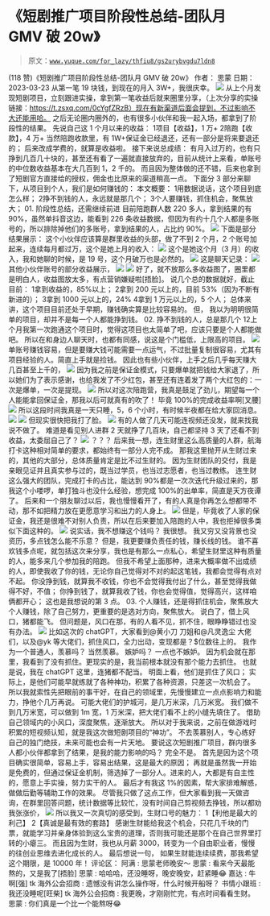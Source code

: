 # 《短剧推广项目阶段性总结-团队月 GMV 破 20w》

> 原文：[`www.yuque.com/for_lazy/thfiu8/gs2urybvgdu7ldn8`](https://www.yuque.com/for_lazy/thfiu8/gs2urybvgdu7ldn8)

<ne-h2 id="653c26bb" data-lake-id="653c26bb"><ne-heading-ext><ne-heading-anchor></ne-heading-anchor><ne-heading-fold></ne-heading-fold></ne-heading-ext><ne-heading-content><ne-text id="ud2bdf8cb">(118 赞)《短剧推广项目阶段性总结-团队月 GMV 破 20w》</ne-text></ne-heading-content></ne-h2> <ne-p id="u79a79e3a" data-lake-id="u79a79e3a"><ne-text id="u5dc3bfcb">作者： 思蒙</ne-text></ne-p> <ne-p id="uec4db04d" data-lake-id="uec4db04d"><ne-text id="u0f87861e">日期：2023-03-23</ne-text></ne-p> <ne-p id="ua5aee99c" data-lake-id="ua5aee99c"><ne-text id="u45cc5836">从第一笔 19 块钱，到现在的月入 3W+，我很庆幸。</ne-text></ne-p> <ne-p id="u75e19b26" data-lake-id="u75e19b26"><ne-card data-card-name="image" data-card-type="inline" id="mJT5J" data-event-boundary="card">![](img/c25e28e64531abea6feaef54a663c512.png)  <ne-p id="uea4df246" data-lake-id="uea4df246"><ne-text id="uec83d012">从上个月发现短剧项目，立刻跟进实操，拿到第一笔收益后就来圈里分享，（上次分享的实操链接：https://t.zsxq.com/0cYgfZRzB）现在有新渠道后面会提到，不过影响不大还能用哈。</ne-text></ne-p> <ne-p id="u9c594a27" data-lake-id="u9c594a27"><ne-text id="u47998b44">之后无论圈内圈外的，也有很多小伙伴和我一起入场，都拿到了阶段性的结果。</ne-text></ne-p> <ne-p id="u56a275af" data-lake-id="u56a275af"><ne-text id="ueb54cacb">先说自己这 1 个月以来的收益：</ne-text></ne-p> <ne-oli><ne-oli-i>1</ne-oli-i><ne-oli-c class="ne-oli-content" id="u711a7f2d" data-lake-id="u711a7f2d"><ne-text id="ubd9bdc18">项目【收益】，1 万+</ne-text></ne-oli-c></ne-oli> <ne-oli><ne-oli-i>2</ne-oli-i><ne-oli-c class="ne-oli-content" id="ubd6d5a36" data-lake-id="ubd6d5a36"><ne-text id="uc9b32b17">陪跑【收款】，4 万+</ne-text></ne-oli-c></ne-oli> <ne-p id="uc635665a" data-lake-id="uc635665a"><ne-text id="ua7ed0137">当然陪跑收款里，有 1W+保证金已经退还，还有一部分是将来要退还的；</ne-text></ne-p> <ne-p id="uc3e377ef" data-lake-id="uc3e377ef"><ne-text id="ua202dacb">后来改成学费的，就算是收益啦。</ne-text></ne-p> <ne-p id="ufcd13f82" data-lake-id="ufcd13f82"><ne-text id="u197d41b7">接下来说总成绩：</ne-text></ne-p> <ne-p id="u463bbb22" data-lake-id="u463bbb22"><ne-text id="ud9561898">有月入过万的，也有只挣到几百几十块的，甚至还有看了一遍就直接放弃的，目前从统计上来看，单账号的中位数收益基本在大几百到 1，2 千的。</ne-text></ne-p> <ne-p id="ucb0b6a0a" data-lake-id="ucb0b6a0a"><ne-text id="u7bd53cdc">而且</ne-text><ne-text id="ucafa0c7d" ne-bold="true">因为整体做的还不错，后来也拿到了短剧官方直接给的授权，佣金也比原来的渠道稍高一点</ne-text><ne-text id="u5e85412d">。</ne-text></ne-p> <ne-p id="u7cc10b62" data-lake-id="u7cc10b62"><ne-text id="u095e8eda">下面分 3 部分来聊下，从项目到个人，我们是如何赚钱的：</ne-text></ne-p> <ne-p id="ubb36e0f9" data-lake-id="ubb36e0f9"><ne-text id="uf9012620" ne-bold="true">本文概要：</ne-text></ne-p> <ne-oli><ne-oli-i>1</ne-oli-i><ne-oli-c class="ne-oli-content" id="u9cdf294a" data-lake-id="u9cdf294a"><ne-text id="uef2fd142">用数据说话，这个项目到底怎么样；</ne-text></ne-oli-c></ne-oli> <ne-oli><ne-oli-i>2</ne-oli-i><ne-oli-c class="ne-oli-content" id="uc75368b9" data-lake-id="uc75368b9"><ne-text id="u08a22f6f">挣不到钱的人，永远就是那几个；</ne-text></ne-oli-c></ne-oli> <ne-oli><ne-oli-i>3</ne-oli-i><ne-oli-c class="ne-oli-content" id="uc02ee29c" data-lake-id="uc02ee29c"><ne-text id="uf6a18bad">个人要赚钱，抓住机会，聚焦放大；</ne-text></ne-oli-c></ne-oli> <ne-h2 id="9039450f" data-lake-id="9039450f"><ne-heading-ext><ne-heading-anchor></ne-heading-anchor><ne-heading-fold></ne-heading-fold></ne-heading-ext> <ne-heading-content></ne-heading-content></ne-h2> <ne-h2 id="01." data-lake-id="01."><ne-heading-ext><ne-heading-anchor></ne-heading-anchor><ne-heading-fold></ne-heading-fold></ne-heading-ext><ne-heading-content><ne-text id="u04ff7968">01.</ne-text></ne-heading-content></ne-h2> <ne-h2 id="644892d4" data-lake-id="644892d4"><ne-heading-ext><ne-heading-anchor></ne-heading-anchor><ne-heading-fold></ne-heading-fold></ne-heading-ext><ne-heading-content><ne-text id="uf558f027">阶段性总结，还需继续前进</ne-text></ne-heading-content></ne-h2> <ne-p id="u4f7537e9" data-lake-id="u4f7537e9"><ne-text id="uda6fef70">目前陪跑群人数 220 多人，拿到结果的有 90%，虽然单抖音这边，能看到 226 条收益数据，但因为有约十几个人都是多账号的，所以排除掉他们的多账号，拿到结果的人，占比约 90%。</ne-text></ne-p> <ne-p id="ueec0fe69" data-lake-id="ueec0fe69"><ne-card data-card-name="image" data-card-type="inline" id="oh2ma" data-event-boundary="card">![](img/4b83dd8e96f19411d20a37c53bf159e7.png)  <ne-p id="u5d7ae482" data-lake-id="u5d7ae482"><ne-text id="u0cefeeea">下面是部分结果展示：</ne-text></ne-p> <ne-p id="u806bc93a" data-lake-id="u806bc93a"><ne-text id="u3181efb0">这个小伙伴应该算是群里收益的头部，做了不到 2 个月，2 个账号加起来，连续每月都过万，这个是她上月的收入：</ne-text></ne-p> <ne-p id="ube1fe279" data-lake-id="ube1fe279"><ne-card data-card-name="image" data-card-type="inline" id="ROcv0" data-event-boundary="card">![](img/60bb065507a1ea38113fd276e82f679c.png)  <ne-p id="u87ba778d" data-lake-id="u87ba778d"><ne-text id="uffd8d516">这个是她这个月（3 月）的收入，我和她聊的时候，是 19 号，这个月破万也是必然的。</ne-text></ne-p> <ne-p id="ub032a047" data-lake-id="ub032a047"><ne-card data-card-name="image" data-card-type="inline" id="FMLh3" data-event-boundary="card">![](img/2c09b7bd53e0cc50c37b1b95cff32c2b.png)  <ne-p id="u8815d5dc" data-lake-id="u8815d5dc"><ne-text id="u47621a42">这是聊天记录：</ne-text></ne-p> <ne-p id="u3f8ad1d3" data-lake-id="u3f8ad1d3"><ne-card data-card-name="image" data-card-type="inline" id="SKeGa" data-event-boundary="card">![](img/3ff7ef5b099abb11bfd4949d3b7a3a6f.png)  <ne-p id="uf612930c" data-lake-id="uf612930c"><ne-text id="u9cda6582">其他小伙伴账号的部分收益展示，</ne-text></ne-p> <ne-p id="uc11b9572" data-lake-id="uc11b9572"><ne-card data-card-name="image" data-card-type="inline" id="Iy6CZ" data-event-boundary="card">![](img/5aa35a407f9ac246dfca66c11235b22e.png)  <ne-p id="u1ce5c94b" data-lake-id="u1ce5c94b"><ne-card data-card-name="image" data-card-type="inline" id="cemZ3" data-event-boundary="card">![](img/5b8b70bd99a9e120a0ea10d68edb3b13.png)  <ne-p id="u76c19811" data-lake-id="u76c19811"><ne-text id="ude84b9cf">好了，就不放那么多收益图了，圈里都是明白人，收益图放太多，有点营销嫌疑啦[捂脸]。</ne-text></ne-p> <ne-p id="u8f5f6ef3" data-lake-id="u8f5f6ef3"><ne-text id="u08484afa">说几个总的数据就好，截止目前：</ne-text></ne-p> <ne-oli><ne-oli-i>1</ne-oli-i><ne-oli-c class="ne-oli-content" id="ubb63924a" data-lake-id="ubb63924a"><ne-text id="u00257312">拿到收益的，85%以上；</ne-text></ne-oli-c></ne-oli> <ne-oli><ne-oli-i>2</ne-oli-i><ne-oli-c class="ne-oli-content" id="u94f00be3" data-lake-id="u94f00be3"><ne-text id="u2188cf75">拿到 200 元以上的，目前 53%（因为不断有新进的）；</ne-text></ne-oli-c></ne-oli> <ne-oli><ne-oli-i>3</ne-oli-i><ne-oli-c class="ne-oli-content" id="u5ee657b3" data-lake-id="u5ee657b3"><ne-text id="u8fb9967e">拿到 1000 元以上的，24%</ne-text></ne-oli-c></ne-oli> <ne-oli><ne-oli-i>4</ne-oli-i><ne-oli-c class="ne-oli-content" id="u2b2d7804" data-lake-id="u2b2d7804"><ne-text id="uf97eec0c">拿到 1 万元以上的，5 个人；</ne-text></ne-oli-c></ne-oli> <ne-p id="u36a5fef4" data-lake-id="u36a5fef4"><ne-text id="ueb3e8d64">总体来讲，</ne-text><ne-text id="u02d52083" ne-bold="true">这个项目目前还处于早期，赚钱确实算是比较容易的</ne-text><ne-text id="ub20e90ea">。</ne-text></ne-p> <ne-p id="ub36ea5d5" data-lake-id="ub36ea5d5"><ne-text id="uee80bae8">但，</ne-text></ne-p> <ne-p id="u102c4d72" data-lake-id="u102c4d72"><ne-text id="u808fcd8c">我以为明明很简单的项目，</ne-text><ne-text id="u789ab737" ne-bold="true">却并不是每一个人都能挣到钱</ne-text><ne-text id="ue9f8691d">。</ne-text></ne-p> <ne-h2 id="02." data-lake-id="02."><ne-heading-ext><ne-heading-anchor></ne-heading-anchor><ne-heading-fold></ne-heading-fold></ne-heading-ext><ne-heading-content><ne-text id="u4c55c9af">02.</ne-text></ne-heading-content></ne-h2> <ne-h2 id="3eb2616a" data-lake-id="3eb2616a"><ne-heading-ext><ne-heading-anchor></ne-heading-anchor><ne-heading-fold></ne-heading-fold></ne-heading-ext><ne-heading-content><ne-text id="u90d39b78">挣不到钱的人，总是那几个</ne-text></ne-heading-content></ne-h2> <ne-oli><ne-oli-i>1</ne-oli-i></ne-oli><ne-oli><ne-oli-i>2</ne-oli-i></ne-oli><ne-p id="u7a1bb941" data-lake-id="u7a1bb941"><ne-text id="uffce0ba4">上个月我第一次跑通这个项目时，觉得这项目也太简单了吧，应该只要是个人都能做吧。</ne-text></ne-p> <ne-p id="u787e7c62" data-lake-id="u787e7c62"><ne-text id="u82688e75">所以在和身边人聊天时，也都有同感，说这是个</ne-text><ne-text id="u2c6140c2" ne-bold="true">门槛低，上限高</ne-text><ne-text id="ue08b0b5e">的项目。</ne-text></ne-p> <ne-p id="u517276a8" data-lake-id="u517276a8"><ne-card data-card-name="image" data-card-type="inline" id="Vs2Ia" data-event-boundary="card">![](img/e9ac8d88e108a74027710ae4f3d36a20.png)  <ne-p id="u0d88a547" data-lake-id="u0d88a547"><ne-text id="u74a23521">单账号赚钱容易，但是要赚大钱可能需要一点运气，不过批量复制很容易，尤其有项目经验的人。简直上手就是捡钱。</ne-text></ne-p> <ne-p id="u541c0a12" data-lake-id="u541c0a12"><ne-text id="ufabf9da8">因此也有些小伙伴，上手之后几乎每天赚大几百甚至上千的，</ne-text></ne-p> <ne-p id="ue2e8420c" data-lake-id="ue2e8420c"><ne-card data-card-name="image" data-card-type="inline" id="oBASc" data-event-boundary="card">![](img/29e7ab34bc59f0378f044584938422fe.png)  <ne-p id="u4af21f96" data-lake-id="u4af21f96"><ne-text id="ueee3cf64">因为我之前是保证金模式，只要爆单就把钱给大家退了，所以她们为了表示感谢，也给我发了不少红包，甚至还有连着发了两个大红包的：一次是爆单，一次是提现。</ne-text></ne-p> <ne-p id="u377f25b5" data-lake-id="u377f25b5"><ne-card data-card-name="image" data-card-type="inline" id="ACd9T" data-event-boundary="card">![](img/7fd7c5312109c25526e3b7b82245167f.png)  <ne-p id="u4461f02b" data-lake-id="u4461f02b"><ne-text id="u94aba975">所以对这次陪跑营，我真是鼓足了劲儿，期望每一个人能能拿回保证金，那我以后可就真有的吹了！</ne-text></ne-p> <ne-p id="u113c3b15" data-lake-id="u113c3b15"><ne-text id="u3ada8a31">毕竟 100%的完成收益率啊[叉腰]</ne-text></ne-p> <ne-p id="u27f26de3" data-lake-id="u27f26de3"><ne-card data-card-name="image" data-card-type="inline" id="qzUAB" data-event-boundary="card">![](img/7de84d480b2e7129333bc9b1d478ccff.png)  <ne-p id="u9eb3177a" data-lake-id="u9eb3177a"><ne-text id="u52f3889b">所以这段时间我真是一天只睡，5，6 个小时，有时候半夜都在给大家回消息。</ne-text></ne-p> <ne-p id="u1e37fac8" data-lake-id="u1e37fac8"><ne-card data-card-name="image" data-card-type="inline" id="vGhHI" data-event-boundary="card">![](img/4ae46d341055bea541cc88ff1fe5ba6b.png)  <ne-p id="ufcdcfbf6" data-lake-id="ufcdcfbf6"><ne-card data-card-name="image" data-card-type="inline" id="RFeAA" data-event-boundary="card">![](img/57b4780d12a00de8ad583beff3f1f44e.png)  <ne-p id="u31be1ac6" data-lake-id="u31be1ac6"><ne-text id="ude77ac85">但现实很快把我打了脸。</ne-text></ne-p> <ne-p id="u50b0f3af" data-lake-id="u50b0f3af"><ne-card data-card-name="image" data-card-type="inline" id="OY2id" data-event-boundary="card">![](img/ffe218aa5e9a8612ae8b70ddff986641.png)  <ne-p id="u5e2a498c" data-lake-id="u5e2a498c"><ne-text id="ucaa6faf9">有的人做了几天可能连视频还没发，就来找我说不做了。</ne-text></ne-p> <ne-p id="u567461d6" data-lake-id="u567461d6"><ne-text id="u4a1d5289">难道是看见别人进群 2 天就挣了几百块，自己都坚持 3 天了还看不到收益，太委屈自己了？</ne-text></ne-p> <ne-p id="u8fdfbee6" data-lake-id="u8fdfbee6"><ne-card data-card-name="image" data-card-type="inline" id="qrFnA" data-event-boundary="card">![](img/74f646d7e83fb13c7c98424538d8a543.png)  <ne-p id="u68b999f4" data-lake-id="u68b999f4"><ne-text id="u84506e62">？？？</ne-text></ne-p> <ne-p id="u0812681c" data-lake-id="u0812681c"><ne-text id="u01e1d74e">后来我一想，连生财里这么高质量的人群，航海打卡这种相对简单的要求，都始终有一部分人完不成。</ne-text></ne-p> <ne-p id="u5f4740ff" data-lake-id="u5f4740ff"><ne-text id="uc1b73847">那我这里抛开从生财过来的，其他的大部分，总体质量肯定是比不过生财的。</ne-text></ne-p> <ne-p id="u0ed8c7e7" data-lake-id="u0ed8c7e7"><ne-text id="ucca105ca">因为生财团队的交付，我是亲眼见证并且真实参与过的，既当过学员，也当过志愿者，也当过教练。</ne-text></ne-p> <ne-p id="ue178ef20" data-lake-id="ue178ef20"><ne-text id="ue23f5f0a" ne-bold="true">连生财这么强大的团队，完成打卡的占比，能达到 90%都是一次次迭代升级过来的</ne-text><ne-text id="u26c449e9">，那我这个小喽啰，单打独斗也没什么经验，想完成 100%的出单率，简直是天方夜谭了。</ne-text></ne-p> <ne-p id="ud715950e" data-lake-id="ud715950e"><ne-text id="uf89f33f5">后来和一个朋友聊过以后，我也慢慢看开了，有的人真是你再怎么想都带不动，那不如把精力放在更愿意学习和出力的人身上。</ne-text></ne-p> <ne-p id="u8c790814" data-lake-id="u8c790814"><ne-card data-card-name="image" data-card-type="inline" id="mUuCE" data-event-boundary="card">![](img/860fa9c5e6b11dcbf6b8c0e722366b6c.png)  <ne-p id="u27c306ad" data-lake-id="u27c306ad"><ne-text id="ua68eb4b6">但是，毕竟收了人家的保证金，我还是很难不对别人负责，所以在后来要加入陪跑的人中，我也拒掉很多类似下面这种的。</ne-text></ne-p> <ne-p id="u7de9d4d6" data-lake-id="u7de9d4d6"><ne-card data-card-name="image" data-card-type="inline" id="at9RJ" data-event-boundary="card">![](img/841c21b84a5e90d73a9104b2e4a12991.png)  <ne-p id="ud2bfe443" data-lake-id="ud2bfe443"><ne-text id="ub6661007">说实话，我不想赚这个钱吗？</ne-text></ne-p> <ne-p id="ub5630f4b" data-lake-id="ub5630f4b"><ne-text id="u5c631729" ne-bold="true">我很想。</ne-text></ne-p> <ne-p id="u8f81b8f2" data-lake-id="u8f81b8f2"><ne-text id="u1d874da5">我又穷又没背景也没资历，多点钱怎么能不乐意？</ne-text></ne-p> <ne-p id="u785f6522" data-lake-id="u785f6522"><ne-text id="u00a05485">但是，</ne-text><ne-text id="u62420c6a" ne-bold="true">我更要赚负责任的钱，赚长线的钱。</ne-text></ne-p> <ne-p id="u7ba31fcc" data-lake-id="u7ba31fcc"><ne-text id="uf95fd872">谁不喜欢钱多点呢，就包括这次来分享，我也是有那么一点私心，希望生财里这种有质量的人，能多来几个参加我的陪跑。</ne-text></ne-p> <ne-p id="u8d024705" data-lake-id="u8d024705"><ne-text id="u10927b2d">但我不希望上面那种，进来大概率做不出成绩的人，即使我收了你的钱，无论你自己觉得对不对的起这笔钱，我都会觉得有点对不起。</ne-text></ne-p> <ne-p id="u3a3112b6" data-lake-id="u3a3112b6"><ne-text id="u9926f9f3">你没挣到钱，就算我不收钱，你也不会觉得我付出了什么，甚至觉得我做得不好，不值；</ne-text></ne-p> <ne-p id="u166adea5" data-lake-id="u166adea5"><ne-text id="u44f29261">你挣到钱了，就算我收了钱，你也会觉得值，觉得高兴，这样咱俩都开心；</ne-text></ne-p> <ne-p id="ue51c384b" data-lake-id="ue51c384b"><ne-text id="ub511fbea">这也是我想说的第 3 点。</ne-text></ne-p> <ne-h2 id="03." data-lake-id="03."><ne-heading-ext><ne-heading-anchor></ne-heading-anchor><ne-heading-fold></ne-heading-fold></ne-heading-ext><ne-heading-content><ne-text id="u47565ce9">03.</ne-text></ne-heading-content></ne-h2> <ne-h2 id="7f9ebfbe" data-lake-id="7f9ebfbe"><ne-heading-ext><ne-heading-anchor></ne-heading-anchor><ne-heading-fold></ne-heading-fold></ne-heading-ext><ne-heading-content><ne-text id="uec343da8">个人赚钱，还是得抓住机会，聚焦放大</ne-text></ne-heading-content></ne-h2> <ne-p id="u7712ffc0" data-lake-id="u7712ffc0"><ne-text id="u3b73a8f1">个人赚钱，除了自己努力，更重要的是选对方向，聚焦放大。</ne-text></ne-p> <ne-p id="ud87e1984" data-lake-id="ud87e1984"><ne-text id="u1fad5d3c">说白了，借上风口，猪都能飞。</ne-text></ne-p> <ne-p id="uf39da7da" data-lake-id="uf39da7da"><ne-text id="ua5bfaac6">但问题是，</ne-text><ne-text id="ub9ec8cd0" ne-bold="true">风口在那，有的人看不见，抓不住，眼睁睁错过也没有办法。</ne-text></ne-p> <ne-p id="uf4699e16" data-lake-id="uf4699e16"><ne-card data-card-name="image" data-card-type="inline" id="uT9jd" data-event-boundary="card">![](img/e4b7cd758a2c1f9c6fedf65061adbb42.png)  <ne-p id="u9179ec02" data-lake-id="u9179ec02"><ne-text id="u503031b5">比如这次的 chatGPT，大家看到@黄小刀 刀姐和@凡灵逸尘 大佬们，以及@yk 等大佬们，抓住风口，全力出动，变现都是？$位数往上的。</ne-text></ne-p> <ne-p id="ucd7f71a8" data-lake-id="ucd7f71a8"><ne-text id="u66a01c08">我作为一个普通人，羡慕吗？</ne-text></ne-p> <ne-p id="uf44dc807" data-lake-id="uf44dc807"><ne-text id="ua122c2b2">当然羡慕。</ne-text></ne-p> <ne-p id="u50918aac" data-lake-id="u50918aac"><ne-text id="ub6cf48ad">嫉妒吗？</ne-text></ne-p> <ne-p id="u07129ced" data-lake-id="u07129ced"><ne-text id="uf8d707f9">一点也不嫉妒。</ne-text></ne-p> <ne-p id="uad9a6cb5" data-lake-id="uad9a6cb5"><ne-text id="ua66683e6">因为机会就在那里，我看到了没有抓住。更现实的是，我当前根本就没有那个能力去抓住。</ne-text></ne-p> <ne-p id="u17f96bc1" data-lake-id="u17f96bc1"><ne-text id="u57d83d6a">也就是说，我在 chatGPT 这里，连猪都不配当。</ne-text></ne-p> <ne-p id="u527d3003" data-lake-id="u527d3003"><ne-text id="ufdd25461" ne-bold="true">明面上看，他们是抓住了风口；</ne-text></ne-p> <ne-p id="ubbe61d46" data-lake-id="ubbe61d46"><ne-text id="uedc348dd" ne-bold="true">实际上，是他们可能早就练就了各种神功，积累了各种资源，只差这一次机会了。</ne-text></ne-p> <ne-p id="u60e57a1a" data-lake-id="u60e57a1a"><ne-text id="uba82e169">所以我就索性先把眼前的事干好，在自己的领域里，先慢慢建立一点点影响力和能力，挣他个几万再说。</ne-text></ne-p> <ne-p id="u4b1a93c6" data-lake-id="u4b1a93c6"><ne-text id="uc3e55159">可能大佬们的护城河，是几万米深，几万米宽。</ne-text></ne-p> <ne-p id="udd4af0e8" data-lake-id="udd4af0e8"><ne-text id="uaab72a3f">我们做不到几万米宽，可以做到 1m 宽，1 万米深，把大佬们看不上的小缝先填住了。</ne-text></ne-p> <ne-p id="u4f2c1b27" data-lake-id="u4f2c1b27"><ne-text id="u4971ae43">借助自己领域内的小风口，深度聚焦，逐渐放大。</ne-text></ne-p> <ne-p id="u3cb1bbcb" data-lake-id="u3cb1bbcb"><ne-text id="u691afc65">所以对于我来说，</ne-text><ne-text id="u51a04175" ne-bold="true">之前在做游戏时积累的短视频认知，就是我这次做短剧项目的“神功”。</ne-text></ne-p> <ne-p id="u5a90606b" data-lake-id="u5a90606b"><ne-text id="ua843af77">不去羡慕别人，</ne-text><ne-text id="u5698b4cd" ne-bold="true">专心练好自己的独门绝技，未来可能也会有一片天地。</ne-text></ne-p> <ne-p id="u3b1d8138" data-lake-id="u3b1d8138"><ne-text id="uda9ee207">要说这次短剧推广项目，群内很多人都小伙伴都拿到了结果，是我的能力影响的吗？</ne-text></ne-p> <ne-p id="ub965fd32" data-lake-id="ub965fd32"><ne-text id="u075b01e7">完全不是。</ne-text></ne-p> <ne-p id="u87fb648f" data-lake-id="u87fb648f"><ne-text id="u009c145e">首先是因为这个项目确实很简单，容易上手，容易出结果，</ne-text><ne-text id="u3e5031df" ne-bold="true">这是最大的原因</ne-text><ne-text id="uf3db645e">；</ne-text></ne-p> <ne-p id="u8f2bb663" data-lake-id="u8f2bb663"><ne-text id="u11f8900f">再就是虽然我一开始是免费的，但通过保证金机制，筛选掉了一部分人。</ne-text><ne-text id="ub8b6abd2" ne-bold="true">进来的人，大都是有自主性的，愿意上手实操，努力实干的人。</ne-text></ne-p> <ne-p id="u24f15149" data-lake-id="u24f15149"><ne-text id="uf6bc7c5e">最后才有我这 1%的因素，帮大家排难解惑，做做后勤等辅助工作的效果。</ne-text></ne-p> <ne-p id="u23f58724" data-lake-id="u23f58724"><ne-text id="uc4e20a21">尽管我只做了这点工作，但大家看到我一天做咨询，在群里回答问题，统计数据等比较忙，没有时间自己剪视频去挣钱，所以都劝我张涨价，</ne-text></ne-p> <ne-p id="u856fddf0" data-lake-id="u856fddf0"><ne-card data-card-name="image" data-card-type="inline" id="jcHb3" data-event-boundary="card">![](img/9ad0d04d7aa34a3230fae512d5f400bb.png)  <ne-p id="u811068dd" data-lake-id="u811068dd"><ne-text id="u34a1c7a6">所以我又一次真切的感受到，生财口号的魅力：</ne-text></ne-p> <ne-oli><ne-oli-i>1</ne-oli-i><ne-oli-c class="ne-oli-content" id="u745919e3" data-lake-id="u745919e3"><ne-text id="u82556390" ne-bold="true">【利他是最大的利己】</ne-text></ne-oli-c></ne-oli> <ne-oli><ne-oli-i>2</ne-oli-i><ne-oli-c class="ne-oli-content" id="u9da5bdb5" data-lake-id="u9da5bdb5"><ne-text id="u5ffebef9" ne-bold="true">【真诚是最有效的套路】</ne-text></ne-oli-c></ne-oli> <ne-p id="u05daa6b4" data-lake-id="u05daa6b4"><ne-text id="u7fe66b94">感谢生财能给我这个机会，只花几千块的门票，就能学习并亲身体验到这么宝贵的道理，否则我可能还是那个在自己世界里打转的小瘪三。</ne-text></ne-p> <ne-p id="uffab51a4" data-lake-id="uffab51a4"><ne-text id="u519fc7c8">而且因为生财，我也从月薪 3000，转变为一个自由职业者，慢慢的往创业思维去进化成长的人。</ne-text></ne-p> <ne-p id="u04192be5" data-lake-id="u04192be5"><ne-text id="u6936e450">最后想说一句，</ne-text></ne-p> <ne-p id="ube5f119b" data-lake-id="ube5f119b"><ne-text id="u30f017b1">如果生财能连续续费，那我希望这个期限，是 10000 年！</ne-text></ne-p> <ne-hole id="u0cabfe22" data-lake-id="u0cabfe22"><ne-card data-card-name="hr" data-card-type="block" id="qJ8mm" data-event-boundary="card"><ne-p id="u28f6acaf" data-lake-id="u28f6acaf"><ne-text id="ue830d28b">评论区：</ne-text></ne-p> <ne-p id="u3de8ca03" data-lake-id="u3de8ca03"><ne-text id="ud3031157">阿满 : 思蒙老师晚安～</ne-text> <ne-text id="u9a4c124e">思蒙 : 看来今天最能熬的，又是我了[捂脸]</ne-text> <ne-text id="ud5e08c0d">思蒙 : 哈哈哈，还没睡呀，晚安晚安，赶紧睡😂</ne-text> <ne-text id="u0be67340">嘉达 : 牛啊[强]</ne-text> <ne-text id="u8a3b6a93">tk 海外公会招商 : 遗憾没有讲怎么操作呀，什么时候开船呀？</ne-text> <ne-text id="ub55e6a45">书情小跟班 : 我还没睡呢[旺柴]</ne-text> <ne-text id="u36e46dd8">tk 海外公会招商 : 我更晚，才刚刚忙完，有点时间看看生财。</ne-text> <ne-text id="u97e84bef">思蒙 : 你们真是一个比一个能熬呀😂</ne-text></ne-p></ne-card></ne-hole></ne-card></ne-p></ne-card></ne-p></ne-card></ne-p></ne-card></ne-p></ne-card></ne-p></ne-card></ne-p></ne-card></ne-p></ne-card></ne-p></ne-card></ne-p></ne-card></ne-p></ne-card></ne-p></ne-card></ne-p></ne-card></ne-p></ne-card></ne-p></ne-card></ne-p></ne-card></ne-p></ne-card></ne-p></ne-card></ne-p></ne-card></ne-p>